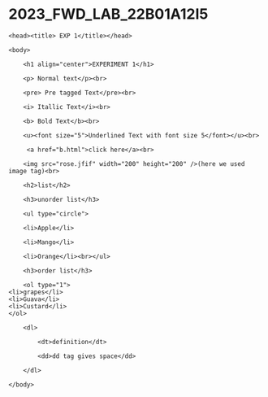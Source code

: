 # 2023_FWD_LAB_22B01A12I5
<!DOCTYPE HTML>
<html>

    <head><title> EXP 1</title></head>

    <body>

        <h1 align="center">EXPERIMENT 1</h1>

        <p> Normal text</p><br>

        <pre> Pre tagged Text</pre><br>

        <i> Itallic Text</i><br>

        <b> Bold Text</b><br>

        <u><font size="5">Underlined Text with font size 5</font></u><br>

         <a href="b.html">click here</a><br>

        <img src="rose.jfif" width="200" height="200" />(here we used image tag)<br>

        <h2>list</h2>

        <h3>unorder list</h3>

        <ul type="circle">

        <li>Apple</li>

        <li>Mango</li>

        <li>Orange</li><br></ul>

        <h3>order list</h3>

        <ol type="1">
	<li>grapes</li>
	<li>Guava</li>
	<li>Custard</li>
	</ol>

        <dl>

            <dt>definition</dt>

            <dd>dd tag gives space</dd>

        </dl>

    </body>

</html>

